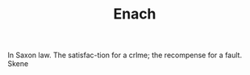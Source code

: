 ---
title: Enach
letter: E
permalink: "/definitions/bld-enach.html"
body: In Saxon law. The satisfac-tion for a crlme; the recompense for a fault. Skene
published_at: '2018-07-07'
source: Black's Law Dictionary 2nd Ed (1910)
layout: post
---